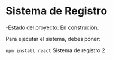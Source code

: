 <h1>Sistema de Registro</h1>

-Estado del proyecto: En construción.

Para ejecutar el sistema, debes poner:

```npm install react```
Sistema de registro 2
